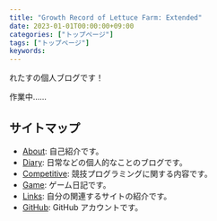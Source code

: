 ```yaml
---
title: "Growth Record of Lettuce Farm: Extended"
date: 2023-01-01T00:00:00+09:00
categories: ["トップページ"]
tags: ["トップページ"]
keywords:
---
```


れたすの個人ブログです！

作業中……

<!--more-->

## サイトマップ

- [About](/about): 自己紹介です。
- [Diary](/diary): 日常などの個人的なことのブログです。
- [Competitive](/cp): 競技プログラミングに関する内容です。
- [Game](/game): ゲーム日記です。
- [Links](/links): 自分の関連するサイトの紹介です。
- [GitHub](https://github.com/fairy-lettuce): GitHub アカウントです。
